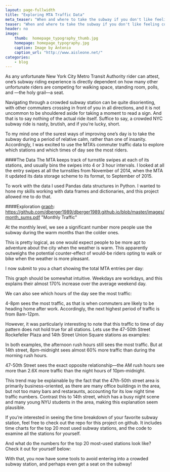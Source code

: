 ```yaml
---
layout: page-fullwidth
title: "Exploring MTA Traffic Data"
meta_teaser: "When and where to take the subway if you don't like feeling completely harried by the end of your commute"
teaser: "When and where to take the subway if you don't like feeling completely harried by the end of your commute"
header: no
image:
    thumb:  homepage_typography_thumb.jpg
    homepage: homepage_typography.jpg
    caption: Image by Antonio
    caption_url: "http://www.aisleone.net/"
categories:
    - blog
---
```

As any unfortunate New York City Metro Transit Authority rider can attest, one’s subway riding experience is directly dependent on how many other unfortunate riders are competing for walking space, standing room, polls, and —the holy grail—a seat.

Navigating through a crowded subway station can be quite disorienting, with other commuters crossing in front of you in all directions, and it is not uncommon to be shouldered aside for taking a moment to read a sign. And that is to say nothing of the actual ride itself. Suffice to say, a crowded NYC subway ride is nasty, brutish, and if you’re lucky, short. 

To my mind one of the surest ways of improving one’s day is to take the subway during a period of relative calm, rather than one of insanity. Accordingly, I was excited to use the MTA’s commuter traffic data to explore which stations and which times of day see the most riders. 

####The Data
The MTA keeps track of turnstile swipes at each of its stations, and usually bins the swipes into 4 or 3 hour intervals. I looked at all the entry swipes at all the turnstiles from November of 2014, when the MTA it updated its data storage scheme to its format, to September of 2015. 

To work with the data I used Pandas data structures in Python. I wanted to hone my skills working with data frames and dictionaries, and this project allowed me to do that. 

####Exploration
[graph]: https://github.com/dberger1989/dberger1989.github.io/blob/master/images/month_sums.pdf "Monthly Traffic"

At the monthly level, we see a significant number more people use the subway during the warm months than the colder ones.

This is pretty logical, as one would expect people to be more apt to adventure about the city when the weather is warm. This apparently outweighs the potential counter-effect of would-be riders opting to walk or bike when the weather is more pleasant.

I now submit to you a chart showing the total MTA entries per day:

[graph]: https://github.com/dberger1989/dberger1989.github.io/blob/master/images/top_days.pdf "Daily Traffic"

This graph should be somewhat intuitive. Weekdays are workdays, and this explains their almost 170% increase over the average weekend day.

We can also see which hours of the day see the most traffic:

[graph]: https://github.com/dberger1989/dberger1989.github.io/blob/master/images/top_hours.pdf "Hourly Traffic"

4-8pm sees the most traffic, as that is when commuters are likely to be heading home after work. Accordingly, the next highest period of traffic is from 8am-12pm. 

However, it was particularly interesting to note that this traffic to time of day pattern does not hold true for all stations. Lets use the 47-50th Street Rockefeller Plaza and 14th Street Union Square stations as examples:

[graph]: https://github.com/dberger1989/dberger1989.github.io/blob/master/images/14_ST-UNION_SQ_station_schedule.pdf "14th Street Traffic"

[graph]: https://github.com/dberger1989/dberger1989.github.io/blob/master/images/47-50_ST-ROCK_station_schedule.pdf "47-50th Street Traffic"


In both examples, the afternoon rush hours still sees the most traffic. But at 14th street, 8pm-midnight sees almost 60% more traffic than during the morning rush hours. 

47-50th Street sees the exact opposite relationship—the AM rush hours see more than 2.6X more traffic than the night hours of 10pm-midnight. 

This trend may be explainable by the fact that the 47th-50th street area is primarily business-oriented, as there are many office buildings in the area, but not too many bars and restaraunts, accounting for its low night time traffic numbers. Contrast this to 14th street, which has a busy night scene and many young NYU students in the area, making this explanation seem plausible. 

If you’re interested in seeing the time breakdown of your favorite subway station, feel free to check out the repo for this project on github. It includes time charts for the top 20 most used subway stations, and the code to examine all the stations for yourself. 

And what do the numbers for the top 20 most-used stations look like? Check it out for yourself below:

[graph]: https://github.com/dberger1989/dberger1989.github.io/blob/master/images/top_stations.pdf "Top 20 Stations"

With that, you now have some tools to avoid entering into a crowded subway station, and perhaps even get a seat on the subway! 







